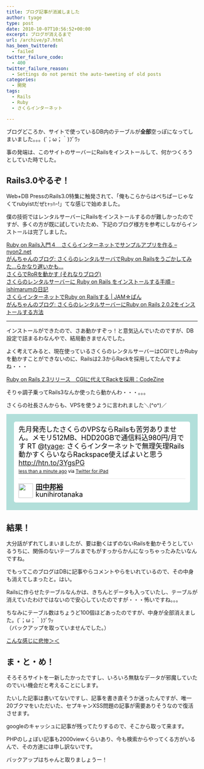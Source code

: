```yaml
---
title: ブログ記事が消滅しました
author: tyage
type: post
date: 2010-10-07T10:56:52+00:00
excerpt: ブログが消えるまで
url: /archive/p7.html
has_been_twittered:
  - failed
twitter_failure_code:
  - 400
twitter_failure_reason:
  - Settings do not permit the auto-tweeting of old posts
categories:
  - 開発
tags:
  - Rails
  - Ruby
  - さくらインターネット

---
```

<p>ブログどころか、サイトで使っているDB内のテーブルが<strong>全部</strong>空っぽになってしまいました。。。(´；ω；｀)ﾌﾞﾜｯ</p>
<p>事の発端は、このサイトのサーバーにRailsをインストールして、何かつくろうとしていた時でした。<br />
<!--more--></p>
<h2>Rails3.0やるぞ！</h2>
<p>Web+DB PressのRails3.0特集に触発されて、「俺もこらからはぺちぱーじゃなくてrubyistだぜﾋｬｯﾊｰ!」てな感じで始めました。</p>
<p>僕の技術ではレンタルサーバーにRailsをインストールするのが難しかったのですが、多くの方が既に試していたため、下記のブログ様方を参考にしながらインストールは完了しました。</p>
<p><a href="http://nyon2.net/archives/2009/02/ruby-on-rails-2.html">Ruby on Rails入門４　さくらインターネットでサンプルアプリを作る &#8211; nyon2.net</a><br />
<a href="http://iwatakenichi.blogspot.com/2007/08/ruby-on-rails-on-sakura-part3.html">がんちゃんのブログ: さくらのレンタルサーバでRuby on Railsをうごかしてみた&#8230;らかなり遅いかも&#8230;</a><br />
<a href="http://kjirou.sakura.ne.jp/mt/2007/04/ror.html">さくらでRoRを動かす (それなりブログ)</a><br />
<a href="http://d.hatena.ne.jp/ishimarum/20080929/1222705206">さくらのレンタルサーバーに Ruby on Rails をインストールする手順 &#8211; ishimarumの日記</a><br />
<a href="http://playet.jugem.jp/?eid=48hrysolite.jp/">さくらインターネットでRuby on Railsする | JAM☆ぱん</a><br />
<a href="http://iwatakenichi.blogspot.com/2008/05/ruby-on-rails-202-and-rubygems-111-on.html">がんちゃんのブログ: さくらのレンタルサーバーにRuby on Rails 2.0.2をインストールする方法</a></p>
<hr />
<p>インストールができたので、さあ動かすぞっ！と意気込んでいたのですが、DB設定で詰まるわなんやで、結局動きませんでした。</p>
<p>よく考えてみると、現在使っているさくらのレンタルサーバーはCGIでしかRubyを動かすことができないのに、Railsは2.3からRackを採用してたんですよね・・・</p>
<p><a href="http://codezine.jp/article/detail/3753">Ruby on Rails 2.3リリース　CGIに代えてRackを採用：CodeZine</a></p>
<p>そりゃ調子乗ってRails3なんか使ったら動かんわ・・・。。。</p>
<p>さくらの社長さんからも、VPSを使うように言われました＼(^o^)／</p>
<p><!-- http://twitter.com/kunihirotanaka/status/26536138099 --> </p>
<style type='text/css'>.bbpBox26536138099 {background:url(http://s.twimg.com/a/1286141004/images/themes/theme13/bg.gif) #B2DFDA;padding:20px;} p.bbpTweet{background:#fff;padding:10px 12px 10px 12px;margin:0;min-height:48px;color:#000;font-size:18px !important;line-height:22px;-moz-border-radius:5px;-webkit-border-radius:5px} p.bbpTweet span.metadata{display:block;width:100%;clear:both;margin-top:8px;padding-top:12px;height:40px;border-top:1px solid #fff;border-top:1px solid #e6e6e6} p.bbpTweet span.metadata span.author{line-height:19px} p.bbpTweet span.metadata span.author img{float:left;margin:0 7px 0 0px;width:38px;height:38px} p.bbpTweet a:hover{text-decoration:underline}p.bbpTweet span.timestamp{font-size:12px;display:block}</style>
<div class='bbpBox26536138099'>
<p class='bbpTweet'>先月発売したさくらのVPSならRailsも苦労ありません。メモリ512MB、HDD20GBで通信料込980円/月です RT @<a class="tweet-url username" href="http://twitter.com/tyage" rel="nofollow">tyage</a>: さくらインターネットで無理矢理Rails動かすくらいならRackspace使えばよいと思う <a href="http://htn.to/3YgsPG" rel="nofollow">http://htn.to/3YgsPG</a><span class='timestamp'><a title='Wed Oct 06 09:23:44 +0000 2010' href='http://twitter.com/kunihirotanaka/status/26536138099'>less than a minute ago</a> via <a href="http://itunes.apple.com/app/twitter/id333903271?mt=8" rel="nofollow">Twitter for iPad</a></span><span class='metadata'><span class='author'><a href='http://twitter.com/kunihirotanaka'><img src='http://a3.twimg.com/profile_images/1114454551/default_profile_1_normal_normal.png' /></a><strong><a href='http://twitter.com/kunihirotanaka'>田中邦裕</a></strong><br />kunihirotanaka</span></span></p>
</div>
<p> <!-- end of tweet --></p>
<h2>結果！</h2>
<p>大分話がずれてしまいましたが、要は動くはずのないRailsを動かそうとしているうちに、関係のないテーブルまでもがすっからかんになっちゃったみたいなんですね。</p>
<p>でもってこのブログはDBに記事やらコメントやらをいれているので、その中身も消えてしまったと。はい。</p>
<p>Railsに作らせたテーブルなんかは、きちんとデータも入っていたし、テーブルが消えていたわけではないので安心していたのですが・・・怖いですね。。。</p>
<p>ちなみにテーブル数はちょうど100個ほどあったのですが、中身が全部消えました。(´；ω；｀)ﾌﾞﾜｯ<br />
（バックアップを取っていませんでした。）</p>
<p><a href="http://prntscr.com/11voc">こんな感じに悲惨＞＜</a></p>
<h2>ま・と・め！</h2>
<p>そろそろサイトを一新したかったですし、いろいろ無駄なデータが邪魔していたのでいい機会だと考えることにします。</p>
<p>たいした記事は書いてないですし、記事を書き直そうか迷ったんですが、唯一20ブクマをいただいた、セプキャンXSS問題の記事が需要ありそうなので復活させます。</p>
<p>googleのキャッシュに記事が残ってたりするので、そこから取って来ます。</p>
<p>PHPのしょぼい記事も2000viewくらいあり、今も検索からやってくる方がいるんで、その方達には申し訳ないです。</p>
<p>バックアップはちゃんと取りましょうー！</p>
